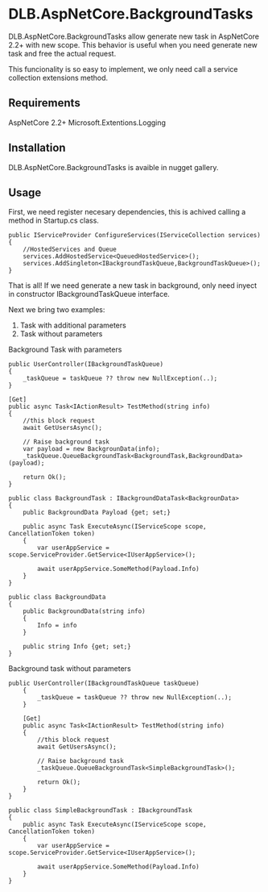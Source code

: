 # DLB.AspNetCore.BackgroundTasks

DLB.AspNetCore.BackgroundTasks allow generate new task in AspNetCore 2.2+ with new scope. This behavior is useful when you need generate new task and free the actual request.
 
This funcionality is so easy to implement, we only need call a service collection extensions method.

## Requirements

AspNetCore 2.2+
Microsoft.Extentions.Logging

## Installation

DLB.AspNetCore.BackgroundTasks is avaible in nugget gallery.

## Usage

First, we need register necesary dependencies, this is achived calling a method in Startup.cs class.

    public IServiceProvider ConfigureServices(IServiceCollection services)
    {
	    //HostedServices and Queue
        services.AddHostedService<QueuedHostedService>();
        services.AddSingleton<IBackgroundTaskQueue,BackgroundTaskQueue>();
    }

That is all! If we need generate a new task in background, only need inyect in constructor IBackgroundTaskQueue interface.

Next we bring two examples:

1) Task with additional parameters
2) Task without parameters
	   
Background Task with parameters

    public UserController(IBackgroundTaskQueue)
    {
	    _taskQueue = taskQueue ?? throw new NullException(..);
    }
    
    [Get]
	public async Task<IActionResult> TestMethod(string info)
	{
		//this block request
		await GetUsersAsync();
		
		// Raise background task
		var payload = new BackgrounData(info);
		_taskQueue.QueueBackgroundTask<BackgroundTask,BackgroundData>(payload);
		
		return Ok();
	}
	
	public class BackgroundTask : IBackgroundDataTask<BackgrounData>
	{
	    public BackgroundData Payload {get; set;}

	    public async Task ExecuteAsync(IServiceScope scope, CancellationToken token)
	    {
	        var userAppService = scope.ServiceProvider.GetService<IUserAppService>();

	        await userAppService.SomeMethod(Payload.Info)
	    }
	}

	public class BackgroundData
	{
	    public BackgroundData(string info)
	    {
		    Info = info
	    }
	    
	    public string Info {get; set;}
	}

Background task without parameters

    public UserController(IBackgroundTaskQueue taskQueue)
	    {
		    _taskQueue = taskQueue ?? throw new NullException(..);
	    }
	    
	    [Get]
	    public async Task<IActionResult> TestMethod(string info)
	    {
		    //this block request
		    await GetUsersAsync();
		    
		    // Raise background task
		    _taskQueue.QueueBackgroundTask<SimpleBackgroundTask>();
		    
		    return Ok();
	    }
    }

	public class SimpleBackgroundTask : IBackgroundTask
	{
		public async Task ExecuteAsync(IServiceScope scope, CancellationToken token)
        {
            var userAppService = scope.ServiceProvider.GetService<IUserAppService>();

            await userAppService.SomeMethod(Payload.Info)
        }
	}
